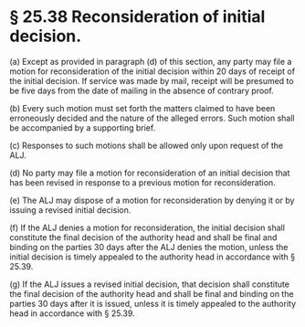 # § 25.38   Reconsideration of initial decision.

(a) Except as provided in paragraph (d) of this section, any party may file a motion for reconsideration of the initial decision within 20 days of receipt of the initial decision. If service was made by mail, receipt will be presumed to be five days from the date of mailing in the absence of contrary proof.


(b) Every such motion must set forth the matters claimed to have been erroneously decided and the nature of the alleged errors. Such motion shall be accompanied by a supporting brief.


(c) Responses to such motions shall be allowed only upon request of the ALJ.


(d) No party may file a motion for reconsideration of an initial decision that has been revised in response to a previous motion for reconsideration.


(e) The ALJ may dispose of a motion for reconsideration by denying it or by issuing a revised initial decision.


(f) If the ALJ denies a motion for reconsideration, the initial decision shall constitute the final decision of the authority head and shall be final and binding on the parties 30 days after the ALJ denies the motion, unless the initial decision is timely appealed to the authority head in accordance with § 25.39.


(g) If the ALJ issues a revised initial decision, that decision shall constitute the final decision of the authority head and shall be final and binding on the parties 30 days after it is issued, unless it is timely appealed to the authority head in accordance with § 25.39.




